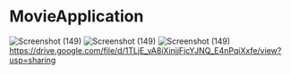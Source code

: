 # MovieApplication
![Screenshot (149)](https://user-images.githubusercontent.com/93465328/205504141-b363e972-3385-43ce-815e-cc343fa9c05a.png)
![Screenshot (149)](https://user-images.githubusercontent.com/93465328/205504148-2a290312-7ec3-49b5-96cd-177ce52a2d78.png)
![Screenshot (149)](https://user-images.githubusercontent.com/93465328/205504153-080b5a84-0320-4981-b9a6-f4993f1fcb9c.png)
https://drive.google.com/file/d/1TLjE_vA8iXinjjFjcYJNQ_E4nPqiXxfe/view?usp=sharing
